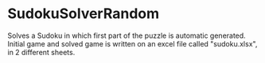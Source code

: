 # SudokuSolverRandom

Solves a Sudoku in which first part of the puzzle is automatic generated.
Initial game and solved game is written on an excel file called "sudoku.xlsx", in 2 different sheets.

